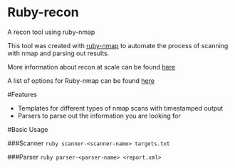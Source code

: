 # Ruby-recon
A recon tool using ruby-nmap

This tool was created with [ruby-nmap](https://github.com/sophsec/ruby-nmap) to automate the process of scanning with nmap and parsing out results.

More information about recon at scale can be found [here](http://sneakerhax.com/recon-at-scale/)

A list of options for Ruby-nmap can be found [here](https://github.com/sophsec/ruby-nmap/blob/ad12f9d533ff3b5b3dc559922a8f19b4b9409f32/lib/nmap/task.rb)

#Features
<ul>
  <li>Templates for different types of nmap scans with timestamped output
  <li>Parsers to parse out the information you are looking for
</ul>

#Basic Usage

###Scanner
`ruby scanner-<scanner-name> targets.txt`

###Parser
`ruby parser-<parser-name> <report.xml>`
